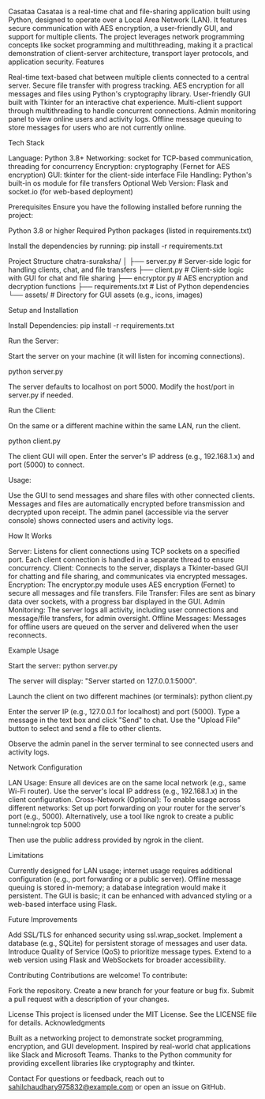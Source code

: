 Casataa
Casataa is a real-time chat and file-sharing application built using Python, designed to operate over a Local Area Network (LAN). It features secure communication with AES encryption, a user-friendly GUI, and support for multiple clients. The project leverages network programming concepts like socket programming and multithreading, making it a practical demonstration of client-server architecture, transport layer protocols, and application security.
Features

Real-time text-based chat between multiple clients connected to a central server.
Secure file transfer with progress tracking.
AES encryption for all messages and files using Python's cryptography library.
User-friendly GUI built with Tkinter for an interactive chat experience.
Multi-client support through multithreading to handle concurrent connections.
Admin monitoring panel to view online users and activity logs.
Offline message queuing to store messages for users who are not currently online.

Tech Stack

Language: Python 3.8+
Networking: socket for TCP-based communication, threading for concurrency
Encryption: cryptography (Fernet for AES encryption)
GUI: tkinter for the client-side interface
File Handling: Python's built-in os module for file transfers
Optional Web Version: Flask and socket.io (for web-based deployment)

Prerequisites
Ensure you have the following installed before running the project:

Python 3.8 or higher
Required Python packages (listed in requirements.txt)

Install the dependencies by running:
pip install -r requirements.txt

Project Structure
chatra-suraksha/
│
├── server.py              # Server-side logic for handling clients, chat, and file transfers
├── client.py              # Client-side logic with GUI for chat and file sharing
├── encryptor.py           # AES encryption and decryption functions
├── requirements.txt       # List of Python dependencies
└── assets/                # Directory for GUI assets (e.g., icons, images)

Setup and Installation



Install Dependencies:
pip install -r requirements.txt


Run the Server:

Start the server on your machine (it will listen for incoming connections).

python server.py


The server defaults to localhost on port 5000. Modify the host/port in server.py if needed.


Run the Client:

On the same or a different machine within the same LAN, run the client.

python client.py


The client GUI will open. Enter the server's IP address (e.g., 192.168.1.x) and port (5000) to connect.


Usage:

Use the GUI to send messages and share files with other connected clients.
Messages and files are automatically encrypted before transmission and decrypted upon receipt.
The admin panel (accessible via the server console) shows connected users and activity logs.



How It Works

Server: Listens for client connections using TCP sockets on a specified port. Each client connection is handled in a separate thread to ensure concurrency.
Client: Connects to the server, displays a Tkinter-based GUI for chatting and file sharing, and communicates via encrypted messages.
Encryption: The encryptor.py module uses AES encryption (Fernet) to secure all messages and file transfers.
File Transfer: Files are sent as binary data over sockets, with a progress bar displayed in the GUI.
Admin Monitoring: The server logs all activity, including user connections and message/file transfers, for admin oversight.
Offline Messages: Messages for offline users are queued on the server and delivered when the user reconnects.

Example Usage

Start the server:
python server.py

The server will display: "Server started on 127.0.0.1:5000".

Launch the client on two different machines (or terminals):
python client.py


Enter the server IP (e.g., 127.0.0.1 for localhost) and port (5000).
Type a message in the text box and click "Send" to chat.
Use the "Upload File" button to select and send a file to other clients.


Observe the admin panel in the server terminal to see connected users and activity logs.


Network Configuration

LAN Usage: Ensure all devices are on the same local network (e.g., same Wi-Fi router). Use the server's local IP address (e.g., 192.168.1.x) in the client configuration.
Cross-Network (Optional): To enable usage across different networks:
Set up port forwarding on your router for the server's port (e.g., 5000).
Alternatively, use a tool like ngrok to create a public tunnel:ngrok tcp 5000

Then use the public address provided by ngrok in the client.



Limitations

Currently designed for LAN usage; internet usage requires additional configuration (e.g., port forwarding or a public server).
Offline message queuing is stored in-memory; a database integration would make it persistent.
The GUI is basic; it can be enhanced with advanced styling or a web-based interface using Flask.

Future Improvements

Add SSL/TLS for enhanced security using ssl.wrap_socket.
Implement a database (e.g., SQLite) for persistent storage of messages and user data.
Introduce Quality of Service (QoS) to prioritize message types.
Extend to a web version using Flask and WebSockets for broader accessibility.

Contributing
Contributions are welcome! To contribute:

Fork the repository.
Create a new branch for your feature or bug fix.
Submit a pull request with a description of your changes.

License
This project is licensed under the MIT License. See the LICENSE file for details.
Acknowledgments

Built as a networking project to demonstrate socket programming, encryption, and GUI development.
Inspired by real-world chat applications like Slack and Microsoft Teams.
Thanks to the Python community for providing excellent libraries like cryptography and tkinter.

Contact
For questions or feedback, reach out to sahilchaudhary975832@example.com or open an issue on GitHub.
